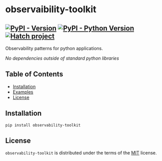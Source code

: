 # observaibility-toolkit

[![PyPI - Version](https://img.shields.io/pypi/v/observability-toolkit.svg)](https://pypi.org/project/observability-toolkit)
[![PyPI - Python Version](https://img.shields.io/pypi/pyversions/observability-toolkit.svg)](https://pypi.org/project/observability-toolkit)
[![Hatch project](https://img.shields.io/badge/%F0%9F%A5%9A-Hatch-4051b5.svg)](https://github.com/pypa/hatch)
-----

Observability patterns for python applications.


*No dependencies outside of standard python libraries*


## Table of Contents

- [Installation](#installation)
- [Examples](#examples)
- [License](#license)

## Installation

```console
pip install observability-toolkit
```


## License

`observability-toolkit` is distributed under the terms of the
[MIT](https://spdx.org/licenses/MIT.html) license.

